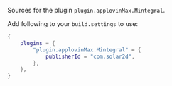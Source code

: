 Sources for the plugin `plugin.applovinMax.Mintegral`.

Add following to your `build.settings` to use:
```lua
{
    plugins = {
        "plugin.applovinMax.Mintegral" = {
            publisherId = "com.solar2d",
        },
    },
}
```
